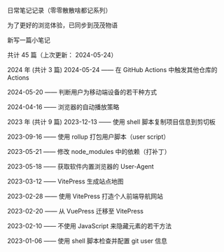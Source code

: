 日常笔记记录（零零散散啥都记系列）

为了更好的浏览体验，已同步到茂茂物语

新写一篇小笔记

共计 45 篇（上次更新： 2024-05-24）

2024 年 (共计 3 篇)
2024-05-24 —— 在 GitHub Actions 中触发其他仓库的 Actions

2024-05-20 —— 判断用户为移动端设备的若干种方式

2024-04-16 —— 浏览器的自动播放策略

2023 年 (共计 9 篇)
2023-12-13 —— 使用 shell 脚本复制项目信息到剪切板

2023-09-16 —— 使用 rollup 打包用户脚本（user script）

2023-05-21 —— 修改 node_modules 中的依赖（打补丁）

2023-05-18 —— 获取软件内置浏览器的 User-Agent

2023-03-12 —— VitePress 生成站点地图

2023-02-28 —— 使用 VitePress 打造个人前端导航网站

2023-02-20 —— 从 VuePress 迁移至 VitePress

2023-02-10 —— 不使用 JavaScript 来隐藏元素的若干方法

2023-01-06 —— 使用 shell 脚本检查并配置 git user 信息
